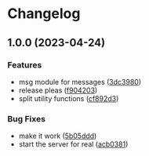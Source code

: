 # Changelog

## 1.0.0 (2023-04-24)


### Features

* msg module for messages ([3dc3980](https://github.com/danielo515/StreamDeckButton.spoon/commit/3dc39804abc720d99039e712fc08f472755b8c17))
* release pleas ([f904203](https://github.com/danielo515/StreamDeckButton.spoon/commit/f904203fcccde3d8b2641b7281be7feb47619f14))
* split utility functions ([cf892d3](https://github.com/danielo515/StreamDeckButton.spoon/commit/cf892d33ecbfebf84c536934c493f974b69568dd))


### Bug Fixes

* make it work ([5b05ddd](https://github.com/danielo515/StreamDeckButton.spoon/commit/5b05ddd0da24741a0ccbd092533431708a59f8a8))
* start the server for real ([acb0381](https://github.com/danielo515/StreamDeckButton.spoon/commit/acb0381d475cb18d732b8754dd96b6314436fe4b))
